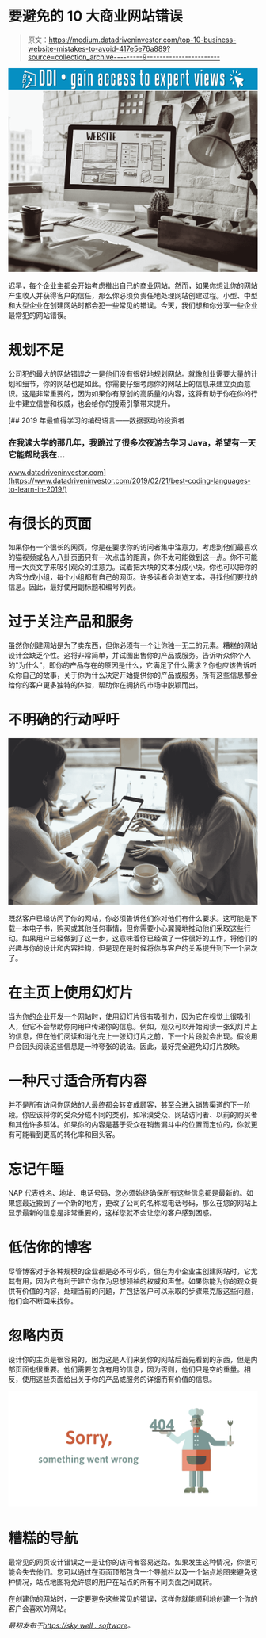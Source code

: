 # 要避免的 10 大商业网站错误

> 原文：<https://medium.datadriveninvestor.com/top-10-business-website-mistakes-to-avoid-417e5e76a889?source=collection_archive---------9----------------------->

[![](img/3ccdc487d932ba1c2e5026557113d382.png)](http://www.track.datadriveninvestor.com/1B9E)![](img/b81271f87d4903120552efab01249166.png)

迟早，每个企业主都会开始考虑推出自己的商业网站。然而，如果你想让你的网站产生收入并获得客户的信任，那么你必须负责任地处理网站创建过程。小型、中型和大型企业在创建网站时都会犯一些常见的错误。今天，我们想和你分享一些企业最常犯的网站错误。

# 规划不足

公司犯的最大的网站错误之一是他们没有很好地规划网站。就像创业需要大量的计划和细节，你的网站也是如此。你需要仔细考虑你的网站上的信息来建立页面意识。这是非常重要的，因为如果你有原创的高质量的内容，这将有助于你在你的行业中建立信誉和权威，也会给你的搜索引擎带来提升。

[](https://www.datadriveninvestor.com/2019/02/21/best-coding-languages-to-learn-in-2019/) [## 2019 年最值得学习的编码语言——数据驱动的投资者

### 在我读大学的那几年，我跳过了很多次夜游去学习 Java，希望有一天它能帮助我在…

www.datadriveninvestor.com](https://www.datadriveninvestor.com/2019/02/21/best-coding-languages-to-learn-in-2019/) 

# 有很长的页面

如果你有一个很长的网页，你是在要求你的访问者集中注意力，考虑到他们最喜欢的猫视频或名人八卦页面只有一次点击的距离，你不太可能做到这一点。你不可能用一大页文字来吸引观众的注意力。试着把大块的文本分成小块。你也可以把你的内容分成小组，每个小组都有自己的网页。许多读者会浏览文本，寻找他们要找的信息。因此，最好使用副标题和编号列表。

# 过于关注产品和服务

虽然你创建网站是为了卖东西，但你必须有一个让你独一无二的元素。糟糕的网站设计会缺乏个性。这将非常简单，并试图出售你的产品或服务。告诉听众你个人的“为什么”，即你的产品存在的原因是什么，它满足了什么需求？你也应该告诉听众你自己的故事，关于你为什么决定开始提供你的产品或服务。所有这些信息都会给你的客户更多独特的体验，帮助你在拥挤的市场中脱颖而出。

# 不明确的行动呼吁

![](img/e80f09f31d2e196b5fcd7f428fd15be3.png)

既然客户已经访问了你的网站，你必须告诉他们你对他们有什么要求。这可能是下载一本电子书，购买或其他任何事情，但你需要小心翼翼地推动他们采取这些行动。如果用户已经做到了这一步，这意味着你已经做了一件很好的工作，将他们的兴趣与你的设计和内容挂钩，但是现在是时候将你与客户的关系提升到下一个层次了。

# 在主页上使用幻灯片

当[为你的企业](https://skywell.software/web-development/)开发一个网站时，使用幻灯片很有吸引力，因为它在视觉上很吸引人，但它不会帮助你向用户传递你的信息。例如，观众可以开始阅读一张幻灯片上的信息，但在他们阅读和消化完上一张幻灯片之前，下一个片段就会出现。假设用户会回头阅读这些信息是一种夸张的说法。因此，最好完全避免幻灯片放映。

# 一种尺寸适合所有内容

并不是所有访问你网站的人最终都会转变成顾客，甚至会进入销售渠道的下一阶段。你应该将你的受众分成不同的类别，如冷漠受众、网站访问者、以前的购买者和其他许多群体。如果你的内容是基于受众在销售漏斗中的位置而定位的，你就更有可能看到更高的转化率和回头客。

# 忘记午睡

NAP 代表姓名、地址、电话号码，您必须始终确保所有这些信息都是最新的。如果您最近搬到了一个新的地方，更改了公司的名称或电话号码，那么在您的网站上显示最新的信息是非常重要的，这样您就不会让您的客户感到困惑。

# 低估你的博客

尽管博客对于各种规模的企业都是必不可少的，但在为小企业主创建网站时，它尤其有用，因为它有利于建立你作为思想领袖的权威和声誉。如果你能为你的观众提供有价值的内容，处理当前的问题，并包括客户可以采取的步骤来克服这些问题，他们会不断回来找你。

# 忽略内页

设计你的主页是很容易的，因为这是人们来到你的网站后首先看到的东西，但是内部页面也很重要。他们需要包含有用的信息，因为否则，他们只是空的重量。相反，使用这些页面给出关于你的产品或服务的详细而有价值的信息。

![](img/c2d57108b618704ef886eb619d1ee119.png)

# 糟糕的导航

最常见的网页设计错误之一是让你的访问者容易迷路。如果发生这种情况，你很可能会失去他们。您可以通过在页面顶部包含一个导航栏以及一个站点地图来避免这种情况，站点地图将允许您的用户在站点的所有不同页面之间跳转。

在创建你的网站时，一定要避免这些常见的错误，这样你就能顺利地创建一个你的客户会喜欢的网站。

*最初发布于*[*https://sky well . software*](https://skywell.software/blog/top-10-business-website-mistakes-to-avoid/)*。*